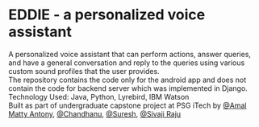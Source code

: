 # EDDIE - a personalized voice assistant
A personalized voice assistant that can perform actions, answer queries, and have a general conversation and reply to the queries using various custom sound profiles that the user provides.\
The repository contains the code only for the android app and does not contain the code for backend server which was implemented in Django.\
Technology Used: Java, Python, Lyrebird, IBM Watson\
Built as part of undergraduate capstone project at PSG iTech by [@Amal Matty Antony](https://github.com/AmalMattyAntony), [@Chandhanu](https://github.com/chandhanu), [@Suresh](https://github.com/suresh231998), [@Sivaji Raju]()
